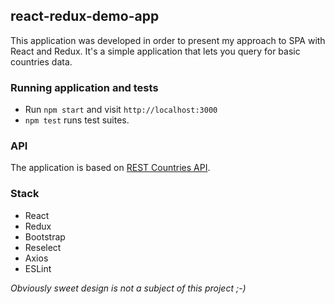## react-redux-demo-app

This application was developed in order to present my approach to SPA with React and Redux.
It's a simple application that lets you query for basic countries data.

### Running application and tests
* Run `npm start` and visit `http://localhost:3000`
* `npm test` runs test suites.

### API
The application is based on [REST Countries API](https://restcountries.eu).

### Stack
* React
* Redux
* Bootstrap
* Reselect
* Axios
* ESLint

*Obviously sweet design is not a subject of this project ;-)*
